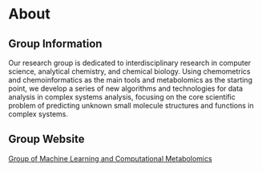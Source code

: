 # About

## Group Information

Our research group is dedicated to interdisciplinary research in computer science, 
analytical chemistry, and chemical biology. Using chemometrics and chemoinformatics 
as the main tools and metabolomics as the starting point, we develop a series of new 
algorithms and technologies for data analysis in complex systems analysis, focusing 
on the core scientific problem of predicting unknown small molecule structures and 
functions in complex systems.

## Group Website

[Group of Machine Learning and Computational Metabolomics](https://www.x-mol.com/groups/hcji)

## 